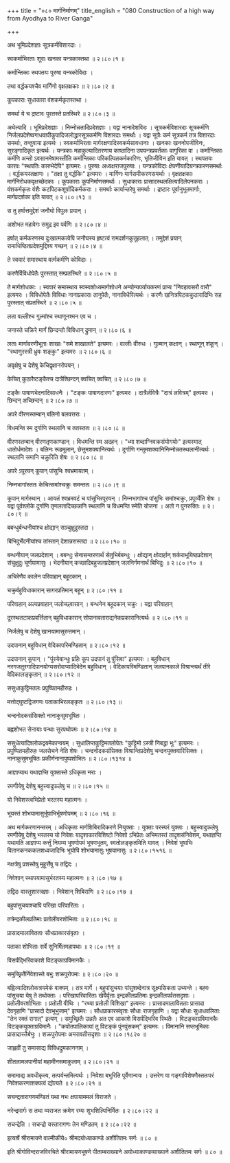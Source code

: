 +++
title = "०८० मार्गनिर्माणम्"
title_english = "080 Construction of a high way from Ayodhya to River Ganga"

+++


अथ भूमिप्रदेशज्ञाः सूत्रकर्मविशारदाः ।  

स्वकर्माभिरताः शूराः खनका यन्त्रकास्तथा  ॥  २।८०।१  ॥   

कर्मान्तिकाः स्थपतयः पुरुषा यन्त्रकोविदाः ।  

तथा वर्द्धकयश्चैव मार्गिणो वृक्षतक्षकाः  ॥  २।८०।२  ॥   

कूपकाराः सुधाकारा वंशकर्मकृतस्तथा ।  

समर्था ये च द्रष्टारः पुरतस्ते प्रतस्थिरे  ॥  २।८०।३  ॥   

अथेत्यादि । भूमिप्रदेशज्ञाः । निम्नोन्नतादिप्रदेशज्ञाः । यद्वा
नानादेशविदः । सूत्रकर्मविशारदाः सूत्रकर्मणि
निर्जलप्रदेशेष्वगाधवापीकूपादिजलोद्धारसूत्रकर्मणि विशारदाः समर्थाः ।
यद्वा सूत्रैः कर्म सूत्रकर्म तत्र विशारदाः समर्थाः, तन्तुवाया इत्यर्थः ।
स्वकर्माभिरताः मार्गरक्षणादिस्वकर्मसावधानाः । खनकाः खननोपजीविनः,
सुरङ्गादिकृत इत्यर्थः । यन्त्रकाः महाकुल्यादितरणाय काष्ठादिना
उपयन्त्रप्रवर्तकाः वागुरिका वा । कर्मान्तिकाः कर्मणि अन्तो
ऽवसानमेषामस्तीति कर्मान्तिकाः परिकल्पितकर्मकारिणः, भृतिजीविन इति यावत् ।
स्थपतयः कारवः "स्थपतिः कारुभेदेपि" इत्यमरः । पुरुषाः अध्यक्षराजपुरुषाः ।
यन्त्रकोविदाः क्षेपणीयादियन्त्रकरणसमर्थाः । वर्द्धकयस्तक्षाणः । "तक्षा
तु वर्द्धकिः" इत्यमरः । मार्गिणः मार्गसमीकरणसमर्थाः । वृक्षतक्षकाः
मार्गनिरोधकवृक्षच्छेदकाः । कूपकाराः कूपनिर्माणसमर्थाः । सुधाकाराः
प्रासादस्थलक्षित्यादिलेपनकराः । वंशकर्मकृतः वंशैः कटपिटकशूर्पादिकर्मकराः
। समर्थाः कार्यान्तरेषु समर्थाः । द्रष्टारः पूर्वानुभूतमार्गाः,
मार्गप्रदर्शका इति यावत्  ॥  २।८०।१३  ॥   

  

स तु हर्षात्तमुद्देशं जनौघो विपुलः प्रयान् ।  

अशोभत महावेगः समुद्र इव पर्वणि  ॥  २।८०।४  ॥   

हर्षात् कर्मकरणस्य दुःखात्मकत्वेपि जनौघस्य हृष्टत्वं रामदर्शनकुतूहलात् ।
तमुद्देशं प्रयान् रामाधिष्ठितप्रदेशमुद्दिश्य गच्छन्  ॥  २।८०।४  ॥   

  

ते स्ववारं समास्थाय वर्त्मकर्मणि कोविदाः ।  

करणैर्विविधोपेतैः पुरस्तात् सम्प्रतस्थिरे  ॥  २।८०।५  ॥   

ते मार्गशोधकाः । स्ववारं समास्थाय स्वस्वशोध्यमार्गशोधने
अन्योन्यपर्यायकरणं प्राप्य "निवहावसरौ वारौ" इत्यमरः । विविधोपेतैः
विविधाः नानाप्रकाराः तानुपेतैः, नानाविधैरित्यर्थः । करणैः
खनित्रपिटककुठारादिभिः सह पुरस्तात् संप्रतस्थिरे  ॥  २।८०।५  ॥   

  

लता वल्लीश्च गुल्मांश्च स्थाणूनश्मन एव च ।  

जनास्ते चक्रिरे मार्गं छिन्दन्तो विविधान् द्रुमान्  ॥  २।८०।६  ॥   

लताः मार्गावरणीभूताः शाखाः "समे शाखालते" इत्यमरः । वल्लीः वीरुधः ।
गुल्मान् कक्षान् । स्थाणून् शंकून् । "स्थाणुरस्त्री ध्रुवः शङ्कुः"
इत्यमरः  ॥  २।८०।६  ॥   

  

अवृक्षेषु च देशेषु केचिद्वृक्षानरोपयन् ।  

केचित् कुठारैष्टङ्कैश्च दात्रैश्छिन्दन् क्वचित् क्वचित्  ॥  २।८०।७  ॥   

टङ्कैः पाषाणभेदनादिसाधनैः । "टङ्कः पाषाणदारणः" इत्यमरः ।
दात्रैर्लवित्रैः "दात्रं लवित्रम्" इत्यमरः । छिन्दन् अच्छिन्दन्  ॥ 
२।८०।७  ॥   

  

अपरे वीरणस्तम्बान् बलिनो बलवत्तराः ।  

विधमन्ति स्म दुर्गाणि स्थलानि च ततस्ततः  ॥  २।८०।८  ॥   

वीरणस्तम्बान् वीरणतृणकाण्डान् । विधमन्ति स्म अदहन् । "ध्मा
शब्दाग्निवक्रसंयोगयोः" इत्यस्मात् धातोर्धमादेशः । बलिनः रूढमूलान्,
छेत्तुमशक्यानित्यर्थः । दुर्गाणि गन्तुमशक्यानिनिम्नोन्नतस्थलानीत्यर्थः ।
स्थलानि समानि चक्रुरिति शेषः  ॥  २।८०।८  ॥   

  

अपरे ऽपूरयन् कूपान् पांसुभिः श्वभ्रमायतम् ।  

निम्नभागांस्ततः केचित्समांश्चक्रुः समन्ततः  ॥  २।८०।९  ॥   

कूपान् मार्गस्थान् । आयतं श्वभ्रमवटं च पांसुभिरपूरयन् । निम्नभागांश्च
पांसुभिः समांश्चक्रुः, प्रपूर्य्येति शेषः । यद्वा पूर्वश्लोके दुर्गाणि
तृणलतादिच्छन्नानि स्थलानि च विधमन्ति स्मेति योजना । अतो न पुनरुक्तिः  ॥ 
२।८०।९  ॥   

  

बबन्धुर्बन्धनीयांश्च क्षोद्यान् सञ्चुक्षुदुस्तदा ।  

बिभिदुर्भेदनीयांश्च तांस्तान् देशान्नरास्तदा  ॥  २।८०।१०  ॥   

बन्धनीयान् जलप्रदेशान् । बबन्धुः सेनासन्तरणार्थं सेतुभिर्बबन्धुः ।
क्षोद्यान् क्षोदार्हान् शर्कराभूयिष्ठप्रदेशान् संचुक्षुदुः चूर्णयामासुः
। भेदनीयान् कच्छादिबहुजलप्रदेशान् जलनिर्गमनार्थं बिभिदुः  ॥  २।८०।१०  ॥   

  

अचिरेणैव कालेन परिवाहान् बहूदकान् ।  

चक्रुर्बहुविधाकारान् सागरप्रतिमान् बहून्  ॥  २।८०।११  ॥   

परिवाहान् अल्पप्रवाहान् जलोच्छ्वासान् । बन्धनेन बहूदकान् चक्रुः । यद्वा
परिवाहान्  

दूरस्थतटाकप्रवर्त्तितान् बहुविधाकारान् सोपानावताराद्यनेकप्रकारानित्यर्थः
 ॥  २।८०।११  ॥   

  

निर्जलेषु च देशेषु खानयामासुरुत्तमान् ।  

उदपानान् बहुविधान् वेदिकापरिमण्डितान्  ॥  २।८०।१२  ॥   

उदपानान् कूपान् । "पुंस्येवान्धुः प्रहिः कूप उदपानं तु पुंसिवा" इत्यमरः
। बहुविधान् नरगजतुरगादिपानयोग्यसरोवाप्यादिभेदेन बहुविधान् ।
वेदिकापरिमण्डितान् जलपानकाले विश्रान्त्यर्थं तीरे वेदिकालङ्कृतान्  ॥ 
२।८०।१२  ॥   

  

ससुधाकुट्टिमतलः प्रपुष्पितमहीरुहः ।  

मत्तोद्घुष्टद्विजगणः पताकाभिरलङ्कृतः  ॥  २।८०।१३  ॥   

चन्दनोदकसंसिक्तो नानाकुसुमभूषितः ।  

बह्वशोभत सेनायाः पन्थाः सुरपथोपमः  ॥  २।८०।१४  ॥   

ससुधेत्यादिश्लोकद्वयमेकान्वयम् । सुधालिप्तकुट्टिमतलोपेतः "कुट्टिमो
ऽस्त्री निबद्धा भूः" इत्यमरः । प्रपुष्पितमहीरुहः जलसेचने नेति शेषः ।
चन्दनोदकसंसिक्तः विश्रान्तिप्रदेशेषु चन्दनयुक्तवारिसिक्तः ।
नानाकुसुमभूषितः प्रकीर्णनानापुष्पशोभितः  ॥  २।८०।१३१४  ॥   

  

आज्ञाप्याथ यथाज्ञप्ति युक्तास्ते ऽधिकृता नराः ।  

रमणीयेषु देशेषु बहुस्वादुफलेषु च  ॥  २।८०।१५  ॥   

यो निवेशस्त्वभिप्रेतो भरतस्य महात्मनः ।  

भूयस्तं शोभयामासुर्भूषाभिर्भूषणोपमम्  ॥  २।८०।१६  ॥   

अथ मार्गकरणानन्तरम् । अधिकृताः मार्गशिबिरादिकरणे नियुक्ताः । युक्ताः
परस्परं युक्ताः । बहुस्वादुफलेषु रमणीयेषु देशेषु भरतस्य यो निवेशः
यादृशाकारविशिष्टो निवेशो ऽभिप्रेतः अभिमतस्तं तादृशसंनिवेशम्, यथाज्ञप्ति
यथामति आज्ञाप्य कर्त्तुं नियम्य भूषणोपमं भूषणभूतम्, स्वतोलङ्कृतमिति
यावत् । निवेशं भूषाभिः वितानकनककलशध्वजादिभिः भूयोपि शोभयामासुः
भूषयामासुः  ॥  २।८०।१५१६  ॥   

  

नक्षत्रेषु प्रशस्तेषु मुहूर्त्तेषु च तद्विदः ।  

निवेशान् स्थापयामासुर्भरतस्य महात्मनः  ॥  २।८०।१७  ॥   

तद्विदः वास्तुशास्त्रज्ञाः । निवेशान् शिबिराणि  ॥  २।८०।१७  ॥   

  

बहुपांसुचयाश्चापि परिखा परिवारिताः ।  

तत्रेन्द्रकीलप्रतिमाः प्रतोलीवरशोभिताः  ॥  २।८०।१८  ॥   

प्रासादमालावितताः सौधप्राकारसंवृताः ।  

पताका शोभिताः सर्वे सुनिर्मितमहापथाः  ॥  २।८०।१९  ॥   

विसर्पद्भिरिवाकाशे विटङ्काग्रविमानकैः ।  

समुच्छ्रितैर्निवेशास्ते बभुः शक्रपुरोपमाः  ॥  २।८०।२०  ॥   

बह्वित्यादिश्लोकत्रयमेकं वाक्यम् । तत्र मार्गे । बहुपांसुचयाः
पांसुशब्देनात्र सूक्ष्मसिकता उच्यन्ते । बहवः पांसुचया येषु ते तथोक्ताः ।
परिखापरिवारिताः खेयैर्वृताः इन्द्रकीलप्रतिमाः इन्द्रकीलपर्वतसदृशाः ।
प्रतोलीवरशोभिताः । प्रतोली वीथिः । "रथ्या प्रतोली विशिखा" इत्यमरः ।
प्रासादमालावितताः प्रासादा देवगृहाणि "प्रासादो देवभूभुजाम्" इत्यमरः ।
सौधप्राकारसंवृताः सौधाः राजगृहाणि । यद्वा सौधाः सुधाधवलिताः "तेन रक्तं
रागात्" इत्यण् । समुच्छ्रितैः उन्नतैः अत एव आकाशे विसर्पद्भिरिव स्थितैः
। विटङ्काग्रविमानकैः विटङ्कयुक्ताग्रविमानैः । "कपोतपालिकायां तु विटङ्कं
पुंनपुंसकम्" इत्यमरः । विमानानि सप्तभूमिकाः प्रासादास्तैर्बभुः ।
शक्रपुरोपमाः अमरावतीसदृशाः  ॥  २।८०।१८२०  ॥   

  

जाह्नवीं तु समासाद्य विविधद्रुमकाननाम् ।  

शीतलामलपानीयां महामीनसमाकुलाम्  ॥  २।८०।२१  ॥   

समामाद्य अवधीकृत्य, तत्पर्यन्तमित्यर्थः । निवेशा बभुरिति पूर्वेणान्वयः ।
उत्तरेण वा गङ्गाविशेषणैस्ततःपरं निवेशकरणाशक्यत्वं द्योत्यते  ॥  २।८०।२१
 ॥   

  

सचन्द्रतारागणमण्डितं यथा नभः क्षपायाममलं विराजते ।  

नरेन्द्रमार्गः स तथा व्यराजत क्रमेण रम्यः शुभशिल्पिनिर्मितः  ॥  २।८०।२२
 ॥   

सचन्द्रेति । सचन्द्रो यस्तारागणः तेन मण्डितम्  ॥  २।८०।२२  ॥   

  

इत्यार्षे श्रीरामायणे वाल्मीकीये० श्रीमदयोध्याकाण्डे अशीतितमः सर्गः  ॥ 
८०  ॥   

इति श्रीगोविन्दराजविरचिते श्रीरामायणभूषणे पीताम्बराख्याने
अयोध्याकाण्डव्याख्याने अशीतितमः सर्गः  ॥  ८०  ॥   


